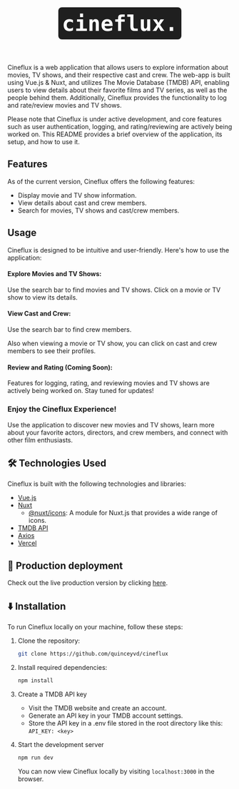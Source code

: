 <div style="display: flex; flex-direction: column; align-items: center;">
<a href="https://cineflux.vercel.app">
  <h1 style="display: inline-block; border-radius: 0.5rem; padding: 0.5rem; margin-top: 2.5rem; font-size: 3rem; color: white; font-family: 'IBM Plex Mono', monospace; transition: all 0.3s ease-in-out; background-color: #1F1F1F; margin-bottom: 40px;">cineflux.</h1>
  </a>
</div>

Cineflux is a web application that allows users to explore information about movies, TV shows, and their respective cast and crew. The web-app is built using Vue.js & Nuxt, and utilizes The Movie Database (TMDB) API, enabling users to view details about their favorite films and TV series, as well as the people behind them. Additionally, Cineflux provides the functionality to log and rate/review movies and TV shows.

Please note that Cineflux is under active development, and core features such as user authentication, logging, and rating/reviewing are actively being worked on. This README provides a brief overview of the application, its setup, and how to use it.

## Features

As of the current version, Cineflux offers the following features:

- Display movie and TV show information.
- View details about cast and crew members.
- Search for movies, TV shows and cast/crew members.

## Usage

Cineflux is designed to be intuitive and user-friendly. Here's how to use the application:

#### Explore Movies and TV Shows:

Use the search bar to find movies and TV shows.
Click on a movie or TV show to view its details.

#### View Cast and Crew:

Use the search bar to find crew members.

Also when viewing a movie or TV show, you can click on cast and crew members to see their profiles.

#### Review and Rating (Coming Soon):

Features for logging, rating, and reviewing movies and TV shows are actively being worked on. Stay tuned for updates!

### Enjoy the Cineflux Experience!

Use the application to discover new movies and TV shows, learn more about your favorite actors, directors, and crew members, and connect with other film enthusiasts.

## 🛠️ Technologies Used

Cineflux is built with the following technologies and libraries:

- [Vue.js](https://vuejs.org/)
- [Nuxt](https://nuxt.com/)
  - [@nuxt/icons](https://nuxt.com/modules/icon): A module for Nuxt.js that provides a wide range of icons.
- [TMDB API](https://themoviedb.org/)
- [Axios](https://axios-http.com/)
- [Vercel](https://vercel.com/)

## 🔗 Production deployment

Check out the live production version by clicking [here](https://cineflux.vercel.app).

## ⬇️ Installation

To run Cineflux locally on your machine, follow these steps:

1. Clone the repository:

   ```bash
   git clone https://github.com/quinceyvd/cineflux
   ```

2. Install required dependencies:
   ```bash
   npm install
   ```
3. Create a TMDB API key
   - Visit the TMDB website and create an account.
   - Generate an API key in your TMDB account settings.
   - Store the API key in a .env file stored in the root directory like this: `API_KEY: <key>`
4. Start the development server
   ```bash
   npm run dev
   ```
   You can now view Cineflux locally by visiting `localhost:3000` in the browser.
